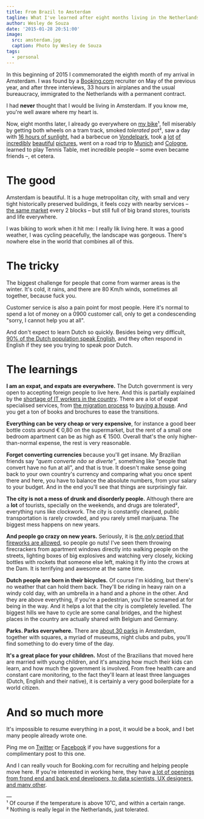 ```yaml
---
title: From Brazil to Amsterdam
tagline: What I've learned after eight months living in the Netherlands
author: Wesley de Souza
date: '2015-01-28 20:51:00'
image:
  src: amsterdam.jpg
  caption: Photo by Wesley de Souza
tags:
  - personal
---
```


In this beginning of 2015 I commemorated the eighth month of my arrival in Amsterdam. I was found by a [Booking.com](http://grnh.se/qyn5hc) recruiter on May of the previous year, and after three interviews, 33 hours in airplanes and the usual bureaucracy, immigrated to the Netherlands with a permanent contract.

I had **never** thought that I would be living in Amsterdam. If you know me, you're well aware where my heart is.

Now, eight months later, I already go everywhere on [my bike](http://instagram.com/p/re84GAmtcd/)¹, fell miserably by getting both wheels on a tram track, smoked *tolerated* pot², saw a day with [16 hours of sunlight](http://en.wikipedia.org/wiki/Summer_solstice), had a barbecue on [Vondelpark](https://www.google.com/maps/@52.3572862,4.8861256,358a,20y,279.78h,70.01t/data=!3m1!1e3), took [a](http://instagram.com/p/wrf21KGtdc/) [lot](http://instagram.com/p/wqV0xZmteG/) [of](http://instagram.com/p/onM0IxGtWE/) [incredibly](https://www.facebook.com/photo.php?fbid=10205027328467876) [beautiful](https://www.facebook.com/photo.php?fbid=10205188949588303) [pictures](https://www.facebook.com/photo.php?fbid=10205678822794827), went on a road trip to [Munich](http://en.wikipedia.org/wiki/Munich) and [Cologne](http://en.wikipedia.org/wiki/Cologne), learned to play Tennis Table, met incredible people &ndash; some even became friends &ndash;, et cetera.

# The good

Amsterdam is beautiful. It is a huge metropolitan city, with small and very tight historically preserved buildings, it feels cozy with nearby services &ndash; [the same market](http://en.wikipedia.org/wiki/Albert_Heijn) every 2 blocks &ndash; but still full of big brand stores, tourists and life everywhere.

I was biking to work when it hit me: I really lik living here. It was a good weather, I was cycling peacefully, the landscape was gorgeous. There's nowhere else in the world that combines all of this.

# The tricky

The biggest challenge for people that come from warmer areas is the winter. It's cold, it rains, and there are 80 Km/h winds, sometimes all together, because fuck you.

Customer service is also a pain point for most people. Here it's normal to spend a lot of money on a 0900 customer call, only to get a condescending "sorry, I cannot help you at all".

And don't expect to learn Dutch so quickly. Besides being very difficult, [90% of the Dutch population speak English](http://en.wikipedia.org/wiki/English_in_the_Netherlands), and they often respond in English if they see you trying to speak poor Dutch.

# The learnings

**I am an expat, and expats are everywhere.** The Dutch government is very open to accepting foreign people to live here. And this is partially explained by the [shortage of IT workers in the country](http://www.dutchnews.nl/news/archives/2015/01/the-netherlands-has-a-shortage-of-it-workers.php/). There are a lot of expat specialised services, from [the migration process](http://www.iamsterdam.com/en/expatcenter) to [buying a house](http://www.expat-mortgages.nl/). And you get a ton of books and brochures to ease the transitions.

**Everything can be very cheap or very expensive**, for instance a good beer bottle costs around €&nbsp;0,80 on the supermarket, but the rent of a small one bedroom apartment can be as high as €&nbsp;1500. Overall that's the only higher-than-normal expense, the rest is very reasonable.

**Forget converting currencies** because you'll get insane. My Brazilian friends say *"quem converte não se diverte"*, something like "people that convert have no fun at all", and that is true. It doesn't make sense going back to your own country's currency and comparing what you once spent there and here, you have to balance the absolute numbers, from your salary to your budget. And in the end you'll see that things are surprisingly fair.

**The city is not a mess of drunk and disorderly people.** Although there are a **lot** of tourists, specially on the weekends, and drugs are tolerated², everything runs like clockwork. The city is constantly cleaned, public transportation is rarely crowded, and you rarely smell marijuana. The biggest mess happens on new years.

**And people go crazy on new years.** Seriously, it is [the *only* period that fireworks are allowed](http://en.wikipedia.org/wiki/Fireworks#Dutch_fireworks_festivals), so people go nuts! I've seen them throwing firecrackers from apartment windows directly into walking people on the streets, lighting boxes of big explosives and watching very closely, kicking bottles with rockets that someone else left, making it fly into the crows at the Dam. It is terrifying and awesome at the same time.

**Dutch people are born in their bicycles.** Of course I'm kidding, but there's no weather that can hold them back. They'll be riding in heavy rain on a windy cold day, with an umbrella in a hand and a phone in the other. And they are above everything, if you're a pedestrian, you'll be screamed at for being in the way. And it helps a lot that the city is completely levelled. The biggest hills we have to cycle are some canal bridges, and the highest places in the country are actually shared with Belgium and Germany.

**Parks. Parks everywhere.** There are [about 30 parks](http://www.amsterdam.info/parks/) in Amsterdam, together with squares, a myriad of museums, night clubs and pubs, you'll find something to do every time of the day.

**It's a great place for your children.** Most of the Brazilians that moved here are married with young children, and it's amazing how much their kids can learn, and how much the government is involved. From free health care and constant care monitoring, to the fact they'll learn at least three languages (Dutch, English and their native), it is certainly a very good boilerplate for a world citizen.

# And so much more

It's impossible to resume everything in a post, it would be a book, and I bet many people already wrote one.

Ping me on [Twitter](https://twitter.com/WesleydeSouza) or [Facebook](https://www.facebook.com/wesley.souza) if you have suggestions for a complimentary post to this one.

And I can really vouch for Booking.com for recruiting and helping people move here. If you're interested in working here, they have [a lot of openings from frond end and back end developers, to data scientists, UX designers, and many other](http://grnh.se/qyn5hc).

&mdash;  
¹ Of course if the temperature is above 10˚C, and within a certain range.  
² Nothing is really legal in the Netherlands, just tolerated.